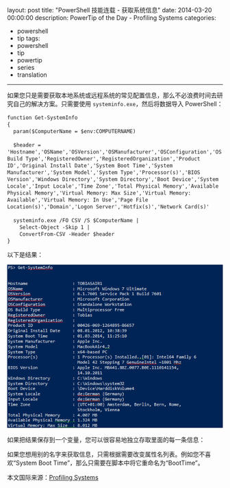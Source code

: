 layout: post
title: "PowerShell 技能连载 - 获取系统信息"
date: 2014-03-20 00:00:00
description: PowerTip of the Day - Profiling Systems
categories:
- powershell
- tip
tags:
- powershell
- tip
- powertip
- series
- translation
---
如果您只是需要获取本地系统或远程系统的常见配置信息，那么不必浪费时间去研究自己的解决方案。只需要使用 `systeminfo.exe`，然后将数据导入 PowerShell：

    function Get-SystemInfo
    {
      param($ComputerName = $env:COMPUTERNAME)
    
      $header = 'Hostname','OSName','OSVersion','OSManufacturer','OSConfiguration','OS Build Type','RegisteredOwner','RegisteredOrganization','Product ID','Original Install Date','System Boot Time','System Manufacturer','System Model','System Type','Processor(s)','BIOS Version','Windows Directory','System Directory','Boot Device','System Locale','Input Locale','Time Zone','Total Physical Memory','Available Physical Memory','Virtual Memory: Max Size','Virtual Memory: Available','Virtual Memory: In Use','Page File Location(s)','Domain','Logon Server','Hotfix(s)','Network Card(s)'
    
      systeminfo.exe /FO CSV /S $ComputerName |
        Select-Object -Skip 1 | 
        ConvertFrom-CSV -Header $header 
    } 

以下是结果：

![](/img/2014-03-20-profiling-systems-001.png)

如果把结果保存到一个变量，您可以很容易地独立存取里面的每一条信息：


如果您想用别的名字来获取信息，只需根据需要改变属性名列表。例如您不喜欢“System Boot Time”，那么只需要在脚本中将它重命名为“BootTime”。

<!--more-->
本文国际来源：[Profiling Systems](http://community.idera.com/powershell/powertips/b/tips/posts/profiling-systems)
